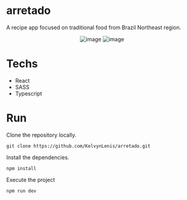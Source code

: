 # arretado
A recipe app focused on traditional food from Brazil Northeast region.

<div align="center">
  
![image](https://user-images.githubusercontent.com/52057929/183118199-83ecc463-fdbb-4836-9c44-4477bf4e41c7.png)
![image](https://github.com/KelvynLenis/arretado/assets/52057929/e82b8c44-8799-4bbd-816f-6278ff16308b)
  
</div>


# Techs
- React
- SASS
- Typescript

# Run

Clone the repository locally.

``git clone https://github.com/KelvynLenis/arretado.git``

Install the dependencies.

``npm install``

Execute the project

``npm run dev``
